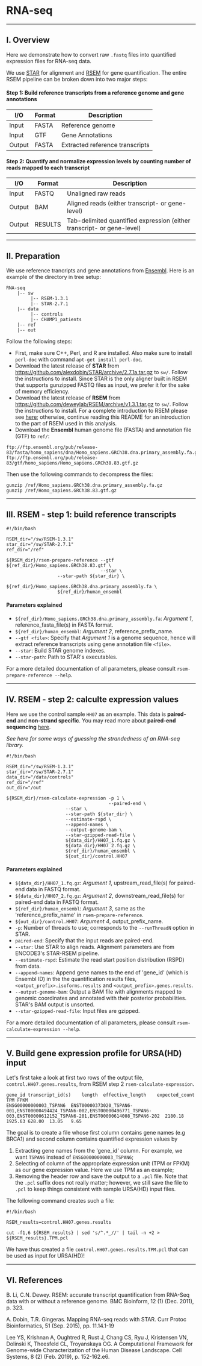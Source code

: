 # RNA-seq

***
## I. Overview

Here we demonstrate how to convert raw `.fastq` files into quantified expression files for RNA-seq data.

We use [STAR](https://github.com/alexdobin/STAR) for alignment and [RSEM](https://deweylab.github.io/RSEM/) for gene quantification. The entire RSEM pipeline can be broken down into two major steps:

#### Step 1: Build reference transcripts from a reference genome and gene annotations

I/O       |   Format   | Description
--------- | ---------- | ---------------------------------
Input     |   FASTA    |  Reference genome
Input     |    GTF     |  Gene Annotations
Output    |   FASTA    |  Extracted reference transcripts

#### Step 2: Quantify and normalize expression levels by counting number of reads mapped to each transcript

I/O       |   Format     |   Description
--------- | ------------ | --------------------------------------------------
Input     |   FASTQ      |  Unaligned raw reads
Output    |    BAM       |  Aligned reads (either transcript- or gene-level)
Output    |   RESULTS    |  Tab-delimited quantified expression (either transcript- or gene-level)

***
## II. Preparation

We use reference trancripts and gene annotations from [Ensembl](http://useast.ensembl.org/info/data/ftp/index.html). Here is an example of the directory in tree setup:
```
RNA-seq
    |-- sw
         |-- RSEM-1.3.1
         |-- STAR-2.7.1
    |-- data
         |-- controls
         |-- CHAMP1_patients
    |-- ref
    |-- out
```


Follow the following steps:

* First, make sure C++, Perl, and R are installed. Also make sure to install `perl-doc` with command `apt-get install perl-doc`.
* Download the latest release of **STAR** from https://github.com/alexdobin/STAR/archive/2.7.1a.tar.gz to `sw/`. Follow the instructions to install. Since STAR is the only aligner built in RSEM that supports gunzipped FASTQ files as input, we prefer it for the sake of memory efficiency.
* Download the latest release of **RSEM** from https://github.com/deweylab/RSEM/archive/v1.3.1.tar.gz to `sw/`. Follow the instructions to install. For a complete introduction to RSEM please see [here](https://deweylab.github.io/RSEM/); otherwise, continue reading this README for an introduction to the part of RSEM used in this analysis.
* Download the **Ensembl** human genome file (FASTA) and annotation file (GTF) to `ref/`:

```
ftp://ftp.ensembl.org/pub/release-83/fasta/homo_sapiens/dna/Homo_sapiens.GRCh38.dna.primary_assembly.fa.gz
ftp://ftp.ensembl.org/pub/release-83/gtf/homo_sapiens/Homo_sapiens.GRCh38.83.gtf.gz
```

Then use the following commands to decompress the files:

```
gunzip /ref/Homo_sapiens.GRCh38.dna.primary_assembly.fa.gz
gunzip /ref/Homo_sapiens.GRCh38.83.gtf.gz
```

***
## III. RSEM - step 1: build reference transcripts

```
#!/bin/bash

RSEM_dir="/sw/RSEM-1.3.1"
star_dir="/sw/STAR-2.7.1"
ref_dir="/ref"

${RSEM_dir}/rsem-prepare-reference --gtf ${ref_dir}/Homo_sapiens.GRCh38.83.gtf \
                                   --star \
				   --star-path ${star_dir} \
				   ${ref_dir}/Homo_sapiens.GRCh38.dna.primary_assembly.fa \
				   ${ref_dir}/human_ensembl
```

#### Parameters explained
* `${ref_dir}/Homo_sapiens.GRCh38.dna.primary_assembly.fa`: *Argument 1*, reference_fasta_file(s) in FASTA format.
* `${ref_dir}/human_ensembl`: *Argument 2*, reference_prefix_name.
* `--gtf <file>`: Specify that *Argument 1* is a genome sequence, hence will extract reference transcripts using gene annotation file `<file>`.
* `--star`: Build STAR genome indexes.
* `--star-path`: Path to STAR's executables.

For a more detailed documentation of all parameters, please consult `rsem-prepare-reference --help`.

***
## IV. RSEM - step 2: calculte expression values

Here we use the control sample `HH07` as an example. This data is **paired-end** and **non-strand specific**. You may read more about **paired-end sequencing** [here]((https://www.illumina.com/science/technology/next-generation-sequencing/paired-end-vs-single-read-sequencing.html)).

*See here for some ways of guessing the strandedness of an RNA-seq library.*


```
#!/bin/bash

RSEM_dir="/sw/RSEM-1.3.1"
star_dir="/sw/STAR-2.7.1"
data_dir="/data/controls"
ref_dir="/ref"
out_dir="/out

${RSEM_dir}/rsem-calculate-expression -p 1 \
                                      --paired-end \
				      --star \
				      --star-path ${star_dir} \
				      --estimate-rspd \
				      --append-names \
				      --output-genome-bam \
				      --star-gzipped-read-file \
				      ${data_dir}/HH07_1.fq.gz \
				      ${data_dir}/HH07_2.fq.gz \
				      ${ref_dir}/human_ensembl \
				      ${out_dir}/control.HH07
```

#### Parameters explained
* `${data_dir}/HH07_1.fq.gz`: *Argument 1*, upstream_read_file(s) for paired-end data in FASTQ format.
* `${data_dir}/HH07_2.fq.gz`: *Argument 2*, downstream_read_file(s) for paired-end data in FASTQ format.
* `${ref_dir}/human_ensembl`: *Argument 3*, same as the 'reference_prefix_name' in `rsem-prepare-reference`.
* `${out_dir}/control.HH07`: *Argument 4*, output_prefix_name.
* `-p`: Number of threads to use; corresponds to the `--runThreadN` option in STAR.
* `paired-end`: Specify that the input reads are paired-end.
* `--star`: Use STAR to align reads. Alignment parameters are from ENCODE3's STAR-RSEM pipeline.
* `--estimate-rspd`: Estimate the read start position distribution (RSPD) from data.
* `--append-names`: Append gene names to the end of 'gene_id' (which is Ensembl ID) in the the quantification results files, `<output_prefix>.isoforms.results` and `<output_prefix>.genes.results`.
* `--output-genome-bam`: Output a BAM file with alignments mapped to genomic coordinates and annotated with their posterior probabilities. STAR's BAM output is unsorted.
* `--star-gzipped-read-file`: Input files are gzipped.

For a more detailed documentation of all parameters, please consult `rsem-calculate-expression --help`.

***
## V. Build gene expression profile for URSA(HD) input

Let's first take a look at first two rows of the output file, `control.HH07.genes.results`, from RSEM step 2 `rsem-calculate-expression`.

```
gene_id	transcript_id(s)	length	effective_length	expected_count	TPM	FPKM
ENSG00000000003_TSPAN6	ENST00000373020_TSPAN6-001,ENST00000494424_TSPAN6-002,ENST00000496771_TSPAN6-003,ENST00000612152_TSPAN6-201,ENST00000614008_TSPAN6-202	2180.18	1925.63	628.00	13.05	9.65
```

The goal is to create a file whose first column contains gene names (e.g BRCA1) and second column contains quantified expression values by
1. Extracting gene names from the 'gene_id' column. For example, we want `TSPAN6` instead of `ENSG00000000003_TSPAN6`;
2. Selecting of column of the appropriate expression unit (TPM or FPKM) as our gene expression value. Here we use TPM as an example;
3. Removing the header row and save the output to a `.pcl` file. Note that the `.pcl` suffix does not really matter; however, we still save the file to `.pcl` to keep things consistent with sample URSA(HD) input files.


The following command creates such a file:
```
#!/bin/bash

RSEM_results=control.HH07.genes.results

cut -f1,6 ${RSEM_results} | sed 's/^.*_//' | tail -n +2 > ${RSEM_results}.TPM.pcl
```

We have thus created a file `control.HH07.genes.results.TPM.pcl` that can be used as input for URSA(HD)!

***
## VI. References

B. Li, C.N. Dewey. RSEM: accurate transcript quantification from RNA-Seq data with or without a reference genome. BMC Bioinform, 12 (1) (Dec. 2011), p. 323.

A. Dobin, T.R. Gingeras. Mapping RNA-seq reads with STAR. Curr Protoc Bioinformatics, 51 (Sep. 2015), pp. 11.14.1-19

Lee YS, Krishnan A, Oughtred R, Rust J, Chang CS, Ryu J, Kristensen VN, Dolinski K, Theesfeld CL, Troyanskaya OG.
A Computational Framework for Genome-wide Characterization of the Human Disease Landscape. Cell Systems, 8 (2) (Feb. 2019), p. 152-162.e6.
